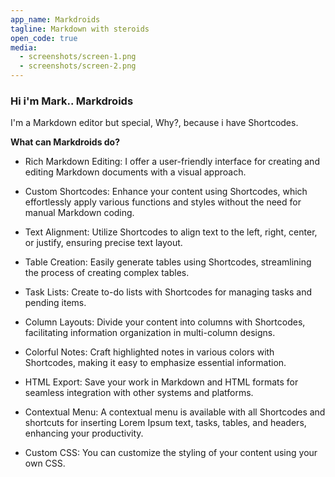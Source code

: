 ```yaml
---
app_name: Markdroids
tagline: Markdown with steroids
open_code: true
media:
  - screenshots/screen-1.png
  - screenshots/screen-2.png
---
```



### Hi i'm Mark.. Markdroids

I'm a Markdown editor but special, Why?, because i have Shortcodes.

**What can Markdroids do?**

- Rich Markdown Editing: I offer a user-friendly interface for creating and editing Markdown documents with a visual approach.

- Custom Shortcodes: Enhance your content using Shortcodes, which effortlessly apply various functions and styles without the need for manual Markdown coding.

- Text Alignment: Utilize Shortcodes to align text to the left, right, center, or justify, ensuring precise text layout.

- Table Creation: Easily generate tables using Shortcodes, streamlining the process of creating complex tables.

- Task Lists: Create to-do lists with Shortcodes for managing tasks and pending items.

- Column Layouts: Divide your content into columns with Shortcodes, facilitating information organization in multi-column designs.

- Colorful Notes: Craft highlighted notes in various colors with Shortcodes, making it easy to emphasize essential information.

- HTML Export: Save your work in Markdown and HTML formats for seamless integration with other systems and platforms.

- Contextual Menu: A contextual menu is available with all Shortcodes and shortcuts for inserting Lorem Ipsum text, tasks, tables, and headers, enhancing your productivity.

- Custom CSS: You can customize the styling of your content using your own CSS.